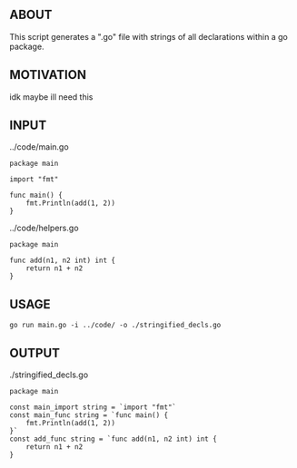 ## ABOUT
This script generates a ".go" file with strings of all declarations within a go package.
## MOTIVATION
idk maybe ill need this

## INPUT
../code/main.go
```
package main
  
import "fmt"
  
func main() {
    fmt.Println(add(1, 2))
}         
```
../code/helpers.go
```
package main

func add(n1, n2 int) int {
    return n1 + n2
}
```

## USAGE
```
go run main.go -i ../code/ -o ./stringified_decls.go
```

## OUTPUT
./stringified_decls.go
```
package main

const main_import string = `import "fmt"`
const main_func string = `func main() {
    fmt.Println(add(1, 2))
}`
const add_func string = `func add(n1, n2 int) int {
    return n1 + n2
}
```